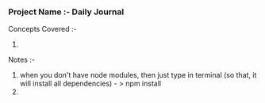 ### Project Name :- Daily Journal

Concepts Covered :-

1. 


Notes :-

1. when you don't have node modules, then just type in terminal (so that, it will install all dependencies) - > npm install
2. 